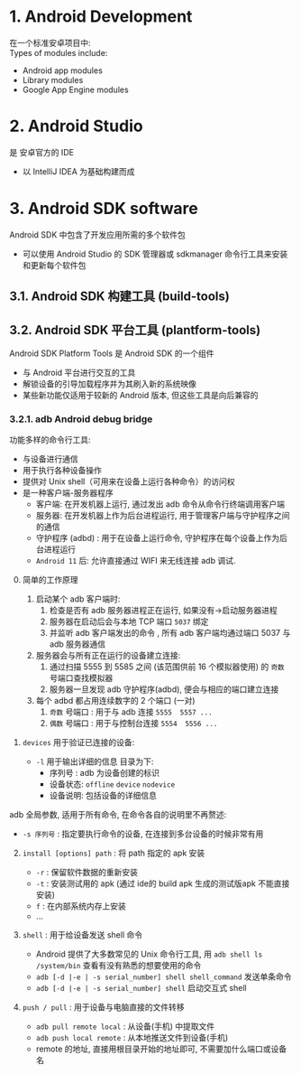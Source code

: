 # 1. Android Development

在一个标准安卓项目中:  
Types of modules include:
* Android app modules
* Library modules
* Google App Engine modules


# 2. Android Studio

是 安卓官方的 IDE
* 以 IntelliJ IDEA 为基础构建而成


# 3. Android SDK software

Android SDK 中包含了开发应用所需的多个软件包

* 可以使用 Android Studio 的 SDK 管理器或 sdkmanager 命令行工具来安装和更新每个软件包

## 3.1. Android SDK 构建工具 (build-tools)


## 3.2. Android SDK 平台工具 (plantform-tools)

Android SDK Platform Tools 是 Android SDK 的一个组件
* 与 Android 平台进行交互的工具
* 解锁设备的引导加载程序并为其刷入新的系统映像
* 某些新功能仅适用于较新的 Android 版本, 但这些工具是向后兼容的


### 3.2.1. adb Android debug bridge

功能多样的命令行工具:
* 与设备进行通信
* 用于执行各种设备操作
* 提供对 Unix shell（可用来在设备上运行各种命令）的访问权
* 是一种客户端-服务器程序
  * 客户端: 在开发机器上运行, 通过发出 adb 命令从命令行终端调用客户端
  * 服务器: 在开发机器上作为后台进程运行,  用于管理客户端与守护程序之间的通信
  * 守护程序 (adbd) : 用于在设备上运行命令, 守护程序在每个设备上作为后台进程运行
  * `Android 11` 后: 允许直接通过 WIFI 来无线连接 adb 调试. 



0. 简单的工作原理
   1. 启动某个 adb 客户端时:
      1. 检查是否有 adb 服务器进程正在运行, 如果没有->启动服务器进程
      2. 服务器在启动后会与本地 TCP 端口 `5037` 绑定
      3. 并监听 adb 客户端发出的命令 , 所有 adb 客户端均通过端口 5037 与 adb 服务器通信
   2. 服务器会与所有正在运行的设备建立连接:
      1. 通过扫描 5555 到 5585 之间 (该范围供前 16 个模拟器使用) 的 `奇数` 号端口查找模拟器
      2. 服务器一旦发现 adb 守护程序(adbd), 便会与相应的端口建立连接
   3. 每个 adbd 都占用连续数字的 2 个端口 (一对)
      1. `奇数` 号端口 : 用于与 adb 连接    `5555  5557 ...`
      2. `偶数` 号端口 : 用于与控制台连接    `5554  5556 ...`


1. `devices` 用于验证已连接的设备:
   * `-l` 用于输出详细的信息 目录为下:
      * 序列号 : adb 为设备创建的标识
      * 设备状态: `offline` `device` `nodevice`
      * 设备说明: 包括设备的详细信息


adb 全局参数, 适用于所有命令, 在命令各自的说明里不再赘述:
* `-s 序列号`       : 指定要执行命令的设备, 在连接到多台设备的时候非常有用


2. `install [options] path` : 将 path 指定的 apk 安装
   * `-r`   : 保留软件数据的重新安装
   * `-t`   : 安装测试用的 apk (通过 ide的 build apk 生成的测试版apk 不能直接安装)
   * `f`    : 在内部系统内存上安装
   * ...

3. `shell`  : 用于给设备发送 shell 命令
   * Android 提供了大多数常见的 Unix 命令行工具, 用 `adb shell ls /system/bin` 查看有没有熟悉的想要使用的命令
   * `adb [-d |-e | -s serial_number] shell shell_command` 发送单条命令
   * `adb [-d |-e | -s serial_number] shell` 启动交互式 shell

4. `push / pull`    : 用于设备与电脑直接的文件转移
   * `adb pull remote local` : 从设备(手机) 中提取文件
   * `adb push local remote` : 从本地推送文件到设备(手机)
   * remote 的地址, 直接用根目录开始的地址即可, 不需要加什么端口或设备名